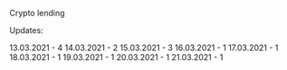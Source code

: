 Crypto lending

Updates:

  13.03.2021 - 4
  14.03.2021 - 2
  15.03.2021 - 3
  16.03.2021 - 1
  17.03.2021 - 1
  18.03.2021 - 1
  19.03.2021 - 1
  20.03.2021 - 1
  21.03.2021 - 1
